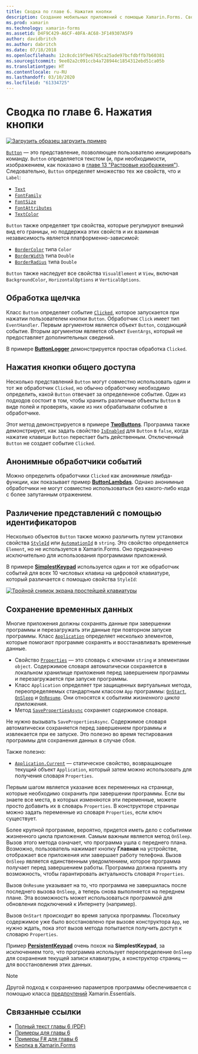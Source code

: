 ```yaml
---
title: Сводка по главе 6. Нажатия кнопки
description: Создание мобильных приложений с помощью Xamarin.Forms. Сводка по главе 6. Нажатия кнопки
ms.prod: xamarin
ms.technology: xamarin-forms
ms.assetid: D4F9C429-A6CF-40FA-AC68-3F149307A5F9
author: davidbritch
ms.author: dabritch
ms.date: 07/18/2018
ms.openlocfilehash: 12c8cdc19f9e6765ca25ade97bcfdbffb7b60381
ms.sourcegitcommit: 9ee02a2c091ccb4a728944c1854312ebd51ca05b
ms.translationtype: HT
ms.contentlocale: ru-RU
ms.lasthandoff: 03/10/2020
ms.locfileid: "61334725"
---
```

# <a name="summary-of-chapter-6-button-clicks"></a>Сводка по главе 6. Нажатия кнопки

[![Загрузить образец](~/media/shared/download.png) загрузить пример](https://github.com/xamarin/xamarin-forms-book-samples/tree/master/Chapter06)

[`Button`](xref:Xamarin.Forms.Button) — это представление, позволяющее пользователю инициировать команду. `Button` определяется текстом (и, при необходимости, изображением, как показано в [главе 13 "Растровые изображения"](chapter13.md)). Следовательно, `Button` определяет множество тех же свойств, что и `Label`:

- [`Text`](xref:Xamarin.Forms.Button.Text)
- [`FontFamily`](xref:Xamarin.Forms.Button.FontFamily)
- [`FontSize`](xref:Xamarin.Forms.Button.FontSize)
- [`FontAttributes`](xref:Xamarin.Forms.Button.FontAttributes)
- [`TextColor`](xref:Xamarin.Forms.Button.TextColor)

`Button` также определяет три свойства, которые регулируют внешний вид его границы, но поддержка этих свойств и их взаимная независимость является платформенно-зависимой:

- [`BorderColor`](xref:Xamarin.Forms.Button.BorderColor) типа `Color`
- [`BorderWidth`](xref:Xamarin.Forms.Button.BorderWidth) типа `Double`
- [`BorderRadius`](xref:Xamarin.Forms.Button.BorderRadius) типа `Double`

`Button` также наследует все свойства `VisualElement` и `View`, включая `BackgroundColor`, `HorizontalOptions` и `VerticalOptions`.

## <a name="processing-the-click"></a>Обработка щелчка

Класс `Button` определяет событие [`Clicked`](xref:Xamarin.Forms.Button.Clicked), которое запускается при нажатии пользователем кнопки `Button`. Обработчик `Click` имеет тип `EventHandler`. Первым аргументом является объект `Button`, создающий событие. Вторым аргументом является объект `EventArgs`, который не предоставляет дополнительных сведений.

В примере [**ButtonLogger**](https://github.com/xamarin/xamarin-forms-book-samples/tree/master/Chapter06/ButtonLogger) демонстрируется простая обработка `Clicked`.

## <a name="sharing-button-clicks"></a>Нажатия кнопки общего доступа

Несколько представлений `Button` могут совместно использовать один и тот же обработчик `Clicked`, но обычно обработчику необходимо определить, какой `Button` отвечает за определенное событие. Один из подходов состоит в том, чтобы хранить различные объекты `Button` в виде полей и проверять, какие из них обрабатывали событие в обработчике.

Этот метод демонстрируется в примере [**TwoButtons**](https://github.com/xamarin/xamarin-forms-book-samples/tree/master/Chapter06/TwoButtons). Программа также демонстрирует, как задать свойство [`IsEnabled`](xref:Xamarin.Forms.VisualElement.IsEnabled) для `Button` в `false`, когда нажатие клавиши `Button` перестает быть действенным. Отключенный `Button` не создает событие `Clicked`.

## <a name="anonymous-event-handlers"></a>Анонимные обработчики событий

Можно определить обработчики `Clicked` как анонимные лямбда-функции, как показывает пример [**ButtonLambdas**](https://github.com/xamarin/xamarin-forms-book-samples/tree/master/Chapter06/ButtonLambdas). Однако анонимные обработчики не могут совместно использоваться без какого-либо кода с более запутанным отражением.

## <a name="distinguishing-views-with-ids"></a>Различение представлений с помощью идентификаторов

Несколько объектов `Button` также можно различить путем установки свойства [`StyleId`](xref:Xamarin.Forms.Element.StyleId) или [`AutomationId`](xref:Xamarin.Forms.Element.AutomationId) в `string`. Это свойство определяется `Element`, но не используется в Xamarin.Forms. Оно предназначено исключительно для использования программами приложений.

В примере [**SimplestKeypad**](https://github.com/xamarin/xamarin-forms-book-samples/tree/master/Chapter06/SimplestKeypad) используется один и тот же обработчик событий для всех 10 числовых клавиш на цифровой клавиатуре, который различается с помощью свойства `StyleId`:

[![Тройной снимок экрана простейшей клавиатуры](images/ch06fg04-small.png "Calculator")](images/ch06fg04-large.png#lightbox "Calculator")

## <a name="saving-transient-data"></a>Сохранение временных данных

Многие приложения должны сохранять данные при завершении программы и перезагружать эти данные при повторном запуске программы. Класс [`Application`](xref:Xamarin.Forms.Application) определяет несколько элементов, которые помогают программе сохранять и восстанавливать временные данные.

- Свойство [`Properties`](xref:Xamarin.Forms.Application.Properties) — это словарь с ключами `string` и элементами `object`. Содержимое словаря автоматически сохраняется в локальном хранилище приложения перед завершением программы и перезагружается при запуске программы.
- Класс `Application` определяет три защищенных виртуальных метода, переопределяемых стандартным классом `App` программы: [`OnStart`](xref:Xamarin.Forms.Application.OnStart), [`OnSleep`](xref:Xamarin.Forms.Application.OnSleep) и [`OnResume`](xref:Xamarin.Forms.Application.OnResume). Они относятся к событиям *жизненного цикла приложения*.
- Метод [`SavePropertiesAsync`](xref:Xamarin.Forms.Application.SavePropertiesAsync) сохраняет содержимое словаря.

Не нужно вызывать `SavePropertiesAsync`. Содержимое словаря автоматически сохраняется перед завершением программы и извлекается при ее запуске. Это полезно во время тестирования программы для сохранения данных в случае сбоя.

Также полезно:

- [`Application.Current`](xref:Xamarin.Forms.Application.Current) — статическое свойство, возвращающее текущий объект `Application`, который затем можно использовать для получения словаря `Properties`.

Первым шагом является указание всех переменных на странице, которые необходимо сохранить при завершении программы. Если вы знаете все места, в которых изменяются эти переменные, можете просто добавить их в словарь `Properties`. В конструкторе страницы можно задать переменные из словаря `Properties`, если ключ существует.

Более крупной программе, вероятно, придется иметь дело с событиями жизненного цикла приложения. Самым важным является метод `OnSleep`. Вызов этого метода означает, что программа ушла с переднего плана. Возможно, пользователь нажимает кнопку **Главная** на устройстве, отображает все приложения или завершает работу телефона. Вызов `OnSleep` является единственным уведомлением, которое программа получает перед завершением работы. Программа должна принять эту возможность, чтобы гарантировать актуальность словаря `Properties`.

Вызов `OnResume` указывает на то, что программа не завершилась после последнего вызова `OnSleep`, а теперь снова выполняется на переднем плане. Эта возможность может использоваться программой для обновления подключений к Интернету (например).

Вызов `OnStart` происходит во время запуска программы. Поскольку содержимое уже было восстановлено при вызове конструктора `App`, не нужно ждать, пока этот вызов метода попытается получить доступ к словарю `Properties`.

Пример [**PersistentKeypad**](https://github.com/xamarin/xamarin-forms-book-samples/tree/master/Chapter06/PersistentKeypad) очень похож на **SimplestKeypad**, за исключением того, что программа использует переопределение `OnSleep` для сохранения текущей записи клавиатуры, а конструктор страниц — для восстановления этих данных.

> [!NOTE]
> Другой подход к сохранению параметров программы обеспечивается с помощью класса [предпочтений](~/essentials/preferences.md) Xamarin.Essentials.

## <a name="related-links"></a>Связанные ссылки

- [Полный текст главы 6 (PDF)](https://download.xamarin.com/developer/xamarin-forms-book/XamarinFormsBook-Ch06-Apr2016.pdf)
- [Примеры для главы 6](https://github.com/xamarin/xamarin-forms-book-samples/tree/master/Chapter06)
- [Примеры F# для главы 6](https://github.com/xamarin/xamarin-forms-book-samples/tree/master/Chapter06/FS)
- [Кнопка в Xamarin.Forms](~/xamarin-forms/user-interface/button.md)
